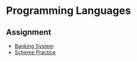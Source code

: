 # Programming Languages

## Assignment

- [Banking System](Assignment1)
- [Scheme Practice](Assignment2)
